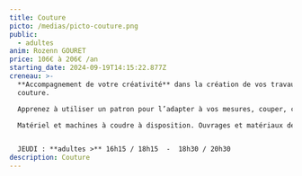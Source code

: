 ```yaml
---
title: Couture
picto: /medias/picto-couture.png
public:
  - adultes
anim: Rozenn GOURET
price: 106€ à 206€ /an
starting_date: 2024-09-19T14:15:22.877Z
creneau: >-
  **Accompagnement de votre créativité** dans la création de vos travaux de
  couture.

  Apprenez à utiliser un patron pour l’adapter à vos mesures, couper, coudre et soigner vos finitions.

  Matériel et machines à coudre à disposition. Ouvrages et matériaux de «récup» peuvent aider à vos créations.


  JEUDI : **adultes >** 16h15 / 18h15  -  18h30 / 20h30
description: Couture
---
```

